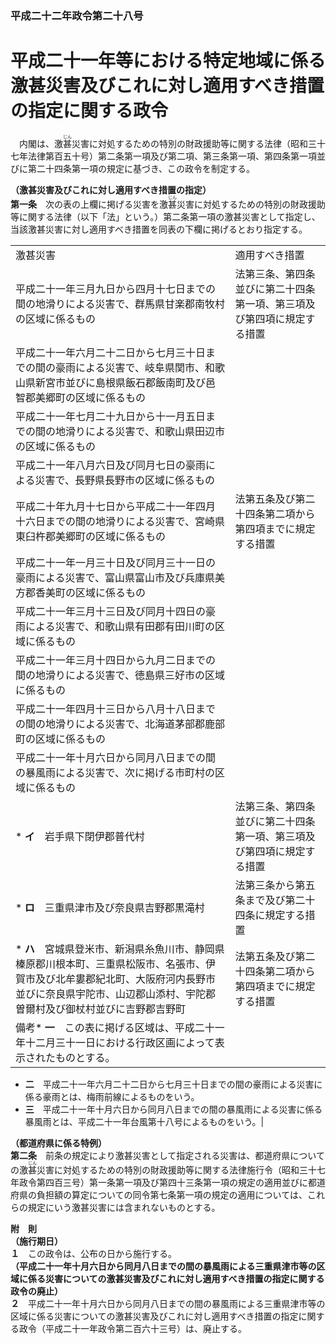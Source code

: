 ### 平成二十二年政令第二十八号  
# 平成二十一年等における特定地域に係る激甚災害及びこれに対し適用すべき措置の指定に関する政令  
　内閣は、激<ruby>甚<rt>じん</rt></ruby>災害に対処するための特別の財政援助等に関する法律（昭和三十七年法律第百五十号）第二条第一項及び第二項、第三条第一項、第四条第一項並びに第二十四条第一項の規定に基づき、この政令を制定する。  
  
**（激甚災害及びこれに対し適用すべき措置の指定）**  
**第一条**　次の表の上欄に掲げる災害を激<ruby>甚<rt>じん</rt></ruby>災害に対処するための特別の財政援助等に関する法律（以下「法」という。）第二条第一項の激甚災害として指定し、当該激甚災害に対し適用すべき措置を同表の下欄に掲げるとおり指定する。  

|||  
| --- | --- |  
|激甚災害|適用すべき措置|  
|平成二十一年三月九日から四月十七日までの間の地滑りによる災害で、群馬県甘楽郡南牧村の区域に係るもの|法第三条、第四条並びに第二十四条第一項、第三項及び第四項に規定する措置|  
|平成二十一年六月二十二日から七月三十日までの間の豪雨による災害で、岐阜県関市、和歌山県新宮市並びに島根県飯石郡飯南町及び邑智郡美郷町の区域に係るもの|  
|平成二十一年七月二十九日から十一月五日までの間の地滑りによる災害で、和歌山県田辺市の区域に係るもの|  
|平成二十一年八月六日及び同月七日の豪雨による災害で、長野県長野市の区域に係るもの|  
|平成二十年九月十七日から平成二十一年四月十六日までの間の地滑りによる災害で、宮崎県東臼杵郡美郷町の区域に係るもの|法第五条及び第二十四条第二項から第四項までに規定する措置|  
|平成二十一年一月三十日及び同月三十一日の豪雨による災害で、富山県富山市及び兵庫県美方郡香美町の区域に係るもの|  
|平成二十一年三月十三日及び同月十四日の豪雨による災害で、和歌山県有田郡有田川町の区域に係るもの|  
|平成二十一年三月十四日から九月二日までの間の地滑りによる災害で、徳島県三好市の区域に係るもの|  
|平成二十一年四月十三日から八月十八日までの間の地滑りによる災害で、北海道茅部郡鹿部町の区域に係るもの|  
|平成二十一年十月六日から同月八日までの間の暴風雨による災害で、次に掲げる市町村の区域に係るもの||  
|* **イ**　岩手県下閉伊郡普代村|法第三条、第四条並びに第二十四条第一項、第三項及び第四項に規定する措置|  
|* **ロ**　三重県津市及び奈良県吉野郡黒滝村|法第三条から第五条まで及び第二十四条に規定する措置|  
|* **ハ**　宮城県登米市、新潟県糸魚川市、静岡県榛原郡川根本町、三重県松阪市、名張市、伊賀市及び北牟婁郡紀北町、大阪府河内長野市並びに奈良県宇陀市、山辺郡山添村、宇陀郡曽爾村及び御杖村並びに吉野郡吉野町|法第五条及び第二十四条第二項から第四項までに規定する措置|  
|備考* **一**　この表に掲げる区域は、平成二十一年十二月三十一日における行政区画によって表示されたものとする。  
* **二**　平成二十一年六月二十二日から七月三十日までの間の豪雨による災害に係る豪雨とは、梅雨前線によるものをいう。  
* **三**　平成二十一年十月六日から同月八日までの間の暴風雨による災害に係る暴風雨とは、平成二十一年台風第十八号によるものをいう。|  
  
  
**（都道府県に係る特例）**  
**第二条**　前条の規定により激甚災害として指定される災害は、都道府県についての激<ruby>甚<rt>じん</rt></ruby>災害に対処するための特別の財政援助等に関する法律施行令（昭和三十七年政令第四百三号）第一条第一項及び第四十三条第一項の規定の適用並びに都道府県の負担額の算定についての同令第七条第一項の規定の適用については、これらの規定にいう激甚災害には含まれないものとする。  
  
**附　則**  
**（施行期日）**  
**１**　この政令は、公布の日から施行する。  
**（平成二十一年十月六日から同月八日までの間の暴風雨による三重県津市等の区域に係る災害についての激甚災害及びこれに対し適用すべき措置の指定に関する政令の廃止）**  
**２**　平成二十一年十月六日から同月八日までの間の暴風雨による三重県津市等の区域に係る災害についての激甚災害及びこれに対し適用すべき措置の指定に関する政令（平成二十一年政令第二百六十三号）は、廃止する。  
  
